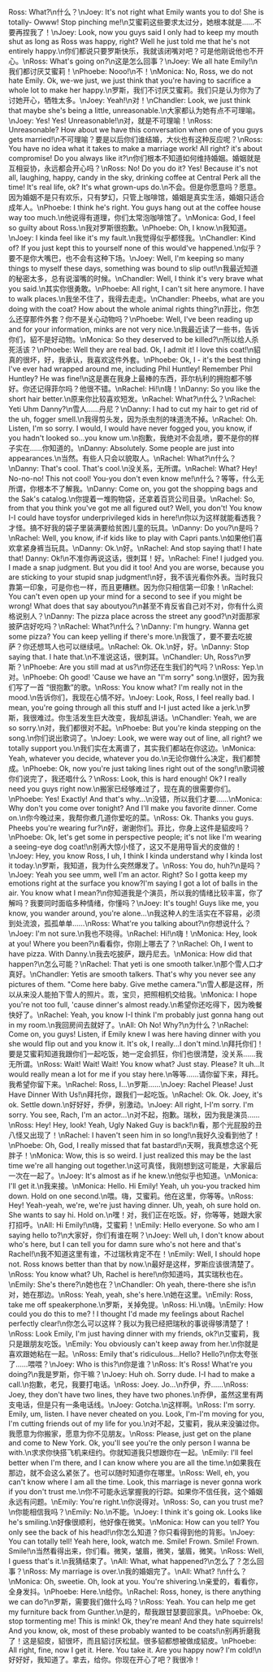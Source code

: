 Ross: What?\n什么？\nJoey: It's not right what Emily wants you to do! She is totally- Owww! Stop pinching me!\n艾蜜莉这些要求太过分，她根本就是……不要再捏我了！\nJoey: Look, now you guys said I only had to keep my mouth shut as long as Ross was happy, right? Well he just told me that he's not entirely happy.\n你们都说只要罗斯快乐，我就该闭嘴对吧？可是他刚说他也不开心。\nRoss: What's going on?\n这是怎么回事？\nJoey: We all hate Emily!\n我们都讨厌艾蜜莉！\nPhoebe: Nooo!\n不！\nMonica: No, Ross, we do not hate Emily. Ok, we-we just, we just think that you're having to sacrifice a whole lot to make her happy.\n罗斯，我们不讨厌艾蜜莉。我们只是认为你为了讨她开心，牺牲太多。\nJoey: Yeah!\n对！\nChandler: Look, we just think that maybe she's being a little, unreasonable.\n大家都认为她有点不可理喻。\nJoey: Yes! Yes! Unreasonable!\n对，就是不可理喻！\nRoss: Unreasonable? How about we have this conversation when one of you guys gets married!\n不可理喻？要是以后你们谁结婚，大伙也有这种反应呢？\nRoss: You have no idea what it takes to make a marriage work! All right? it's about compromise! Do you always like it?\n你们根本不知道如何维持婚姻。婚姻就是互相妥协，永远都会开心吗？\nRoss: No! Do you do it? Yes! Because it's not all, laughing, happy, candy in the sky, drinking coffee at Central Perk all the time! It's real life, ok? It's what grown-ups do.\n不会。但是你愿意吗？愿意。因为婚姻不是只有欢乐，只有梦幻，只管上咖啡馆，婚姻是真实生活，婚姻只适合成年人。\nPhoebe: I think he's right. You guys hang out at the coffee house way too much.\n他说得有道理，你们太常泡咖啡馆了。\nMonica: God, I feel so guilty about Ross.\n我对罗斯很抱歉。\nPhoebe: Oh, I know.\n我知道。\nJoey: I kinda feel like it's my fault.\n我觉得似乎都怪我。\nChandler: Kind of? If you just kept this to yourself none of this would've happened.\n似乎？要不是你大嘴巴，也不会有这种下场。\nJoey: Well, I'm keeping so many things to myself these days, something was bound to slip out!\n我最近知道的秘密太多，总有说溜嘴的时候。\nChandler: Well, I think it's very brave what you said.\n其实你很勇敢。\nPhoebe: All right, I can't sit here anymore. I have to walk places.\n我坐不住了，我得去走走。\nChandler: Pheebs, what are you doing with the coat? How about the whole animal rights thing?\n菲比，你怎么还穿那件外套？你不是关心动物吗？\nPhoebe: Well, I've been reading up and for your information, minks are not very nice.\n我最近读了一些书，告诉你们，貂不是好动物。\nMonica: So they deserved to be killed?\n所以给人杀死活该？\nPhoebe: Well they are real bad. Ok, I admit it! I love this coat!\n貂真的很坏，好，我承认，我喜欢这件外套。\nPhoebe: Ok, I - it's the best thing I've ever had wrapped around me, including Phil Huntley! Remember Phil Huntley? He was fine!\n这是裹在我身上最棒的东西，菲尔杭利的拥抱都不够好。你还记得菲尔吗？他很不错。\nRachel: Hi!\n嗨！\nDanny: So you like the short hair better.\n原来你比较喜欢短发。\nRachel: What?\n什么？\nRachel: Yeti Uhm Danny?\n雪人……丹尼？\nDanny: I had to cut my hair to get rid of the uh, fogger smell.\n我得剪头发，因为杀虫剂的味道洗不掉。\nRachel: Oh. Listen, I'm so sorry. I would, I would have never fogged you, you know, if you hadn't looked so...you know um.\n抱歉，我绝对不会乱喷，要不是你的样子实在……你知道的。\nDanny: Absolutely. Some people are just into appearances.\n当然。有些人只会以貌取人。\nRachel: What?\n什么？\nDanny: That's cool. That's cool.\n没关系，无所谓。\nRachel: What? Hey! No-no-no! This not cool! You-you don't even know me!\n什么？等等，什么无所谓，你根本不了解我。\nDanny: Come on, you got the shopping bags and the Sak's catalog.\n你提着一堆购物袋，还拿着百货公司目录。\nRachel: So, from that you think you've got me all figured out? Well, you don't! You know I-I could have toysfor underprivileged kids in here!\n你以为这样就能看透我？才怪。搞不好我的袋子里装满要给贫困儿童的玩具。\nDanny: Do you?\n是吗？\nRachel: Well, you know, if-if kids like to play with Capri pants.\n如果他们喜欢拿紧身裤当玩具。\nDanny: Ok.\n好。\nRachel: And stop saying that! I hate that! Danny: Ok!\n不准你再说这话，很刺耳！好。\nRachel: Fine! I judged you. I made a snap judgment. But you did it too! And you are worse, because you are sticking to your stupid snap judgment!\n好，我不该光看你外表。当时我只靠第一印象，可是你也一样，而且更糟糕。因为你只相信第一印象！\nRachel: You can't even open up your mind for a second to see if you might be wrong! What does that say aboutyou?\n甚至不肯反省自己对不对，你有什么资格说别人？\nDanny: The pizza place across the street any good?\n对面那家披萨店好吃吗？\nRachel: What?\n什么？\nDanny: I'm hungry. Wanna get some pizza? You can keep yelling if there's more.\n我饿了，要不要去吃披萨？你还想骂人也可以继续吼。\nRachel: Ok. Ok.\n好，好。\nDanny: Stop saying that. I hate that.\n不准说这话，很刺耳。\nChandler: Uh, Ross?\n罗斯？\nPhoebe: Are you still mad at us?\n你还在生我们的气吗？\nRoss: Yep.\n对。\nPhoebe: Oh good! 'Cause we have an "I'm sorry" song.\n很好，因为我们写了一首 “很抱歉”的歌。\nRoss: You know what? I'm really not in the mood.\n告诉你们，我现在心情不好。\nJoey: Look, Ross, I feel really bad. I mean, you're going through all this stuff and I-I just acted like a jerk.\n罗斯，我很难过。你生活发生巨大改变，我却乱讲话。\nChandler: Yeah, we are so sorry.\n对，我们都很对不起。\nPhoebe: But you're kinda stepping on the song.\n你们说出歌词了。\nJoey: Look, we were way out of line, all right? we totally support you.\n我们实在太离谱了，其实我们都站在你这边。\nMonica: Yeah, whatever you decide, whatever you do.\n无论你做什么决定，我们都赞成。\nPhoebe: Ok, now you're just taking lines right out of the song!\n歌词被你们说完了，我还唱什么？\nRoss: Look, this is hard enough! Ok? I really need you guys right now.\n搬家已经够难过了，现在真的很需要你们。\nPhoebe: Yes! Exactly! And that's why...\n没错，所以我们才要……\nMonica: Why don't you come over tonight? And I'll make you favorite dinner. Come on.\n你今晚过来，我帮你煮几道你爱吃的菜。\nRoss: Ok. Thanks you guys. Pheebs you're wearing fur?\n好，谢谢你们。菲比，你身上这件是貂皮吗？\nPhoebe: Ok, let's get some in perspective people; it's not like I'm wearing a seeing-eye dog coat!\n别再大惊小怪了，这又不是用导盲犬的皮做的！\nJoey: Hey, you know Ross, I uh, I think I kinda understand why I kinda lost it today.\n罗斯，我知道，我为什么突然爆发了。\nRoss: You do, huh?\n是吗？\nJoey: Yeah you see umm, well I'm an actor. Right? So I gotta keep my emotions right at the surface you know?I'm saying I got a lot of balls in the air. You know what I mean?\n你知道我是个演员，所以我的情绪比较丰富，你了解吗？我要同时面临多种情绪，你懂吗？\nJoey: It's tough! Guys like me, you know, you wander around, you're alone...\n我这种人的生活实在不容易，必须到处流浪，孤孤单单……\nRoss: What're you talking about?\n你想说什么？\nJoey: I'm not sure.\n我也不晓得。\nRachel: Hi!\n嗨！\nMonica: Hey, look at you! Where you been?\n看看你，你刚上哪去了？\nRachel: Oh, I went to have pizza. With Danny.\n我去吃披萨，跟丹尼去。\nMonica: How did that happen?\n怎么可能？\nRachel: That yeti is one smooth talker.\n那个雪人口才真好。\nChandler: Yetis are smooth talkers. That's why you never see any pictures of them. "Come here baby. Give methe camera."\n雪人都是这样，所以从来没人能拍下雪人的照片。乖，宝贝，把照相机交给我。\nMonica: I hope you're not too full, 'cause dinner's almost ready.\n希望你还吃得下，因为晚餐快好了。\nRachel: Yeah, you know I-I think I'm probably just gonna hang out in my room.\n我回房间去就好了。\nAll: Oh No! Why?\n为什么？\nRachel: Come on, you guys! Listen, if Emily knew I was here having dinner with you she would flip out and you know it. It's ok, I really...I don't mind.\n拜托你们！要是艾蜜莉知道我跟你们一起吃饭，她一定会抓狂，你们也很清楚，没关系……我无所谓。\nRoss: Wait! Wait! Wait! You know what? Just stay. Please? It uh...It would really mean a lot for me if you stay here.\n等等……请你留下来，拜托。我希望你留下来。\nRachel: Ross, I...\n罗斯……\nJoey: Rachel Please! Just Have Dinner With Us!\n拜托你，跟我们一起吃饭。\nRachel: Ok. Ok. Joey, it's ok. Settle down.\n好好好，乔伊，别激动。\nJoey: All right, I-I'm sorry. I'm sorry. You see, Rach, I'm an actor...\n对不起，抱歉。瑞秋，因为我是演员……\nRoss: Hey! Hey, look! Yeah, Ugly Naked Guy is back!\n看，那个光屁股的丑八怪又出现了！\nRachel: I haven't seen him in so long!\n我好久没看到他了！\nPhoebe: Oh, God, I really missed that fat bastard!\n天啊，我真想念这个死胖子！\nMonica: Wow, this is so weird. I just realized this may be the last time we're all hanging out together.\n这可真怪，我刚想到这可能是，大家最后一次在一起了。\nJoey: It's almost as if he knew.\n他似乎也知道。\nMonica: I'll get it.\n我来接。\nMonica: Hello. Hi Emily! Yeah, uh you-you tracked him down. Hold on one second.\n喂。嗨，艾蜜莉。他在这里，你等等。\nRoss: Hey! Yeah-yeah, we're, we're just having dinner. Uh, yeah, oh sure hold on. She wants to say hi. Hold on.\n嘿！对，我们正在吃饭。好，你等等，她跟大家打招呼。\nAll: Hi Emily!\n嗨，艾蜜莉！\nEmily: Hello everyone. So who am I saying hello to?\n大家好，你们有谁在啊？\nJoey: Well uh, I don't know about who's here, but I can tell you for damn sure who's not here and that's Rachel!\n我不知道这里有谁，不过瑞秋肯定不在！\nEmily: Well, I should hope not. Ross knows better than that by now.\n最好是这样，罗斯应该很清楚了。\nRoss: You know what? Uh, Rachel is here!\n你知道吗，其实瑞秋也在。\nEmily: She's there?\n她也在？\nChandler: Oh yeah, there-there she is!\n对，她在那边。\nRoss: Yeah, yeah, she's here.\n她在这里。\nEmily: Ross, take me off speakerphone.\n罗斯，关掉免提。\nRoss: Hi.\n嗨。\nEmily: How could you do this to me? ! I thought I'd made my feelings about Rachel perfectly clear!\n你怎么可以这样？我以为我已经把瑞秋的事说得够清楚了！\nRoss: Look Emily, I'm just having dinner with my friends, ok?\n艾蜜莉，我只是跟朋友吃饭。\nEmily: You obviously can't keep away from her.\n你就是喜欢跟她粘在一起。\nRoss: Emily that's ridiculous...Hello? Hello?\n你太夸张了……喂喂？\nJoey: Who is this?\n你是谁？\nRoss: It's Ross! What're you doing?\n我是罗斯，你干嘛？\nJoey: Huh oh. Sorry dude. I-I had to make a call.\n抱歉，老兄，我要打电话。\nRoss: Joey. Jo...\n乔伊，乔……\nRoss: Joey, they don't have two lines, they have two phones.\n乔伊，虽然这里有两支电话，但是只有一条电话线。\nJoey: Gotcha.\n这样啊。\nRoss: I'm sorry. Emily, um, listen. I have never cheated on you. Look, I'm-I'm moving for you, I'm cutting friends out of my life for you.\n对不起，艾蜜莉，我从来没骗过你。我愿意为你搬家，愿意为你不见朋友。\nRoss: Please, just get on the plane and come to New York. Ok, you'll see you're the only person I wanna be with.\n求求你快搭飞机来纽约。你就知道我只想跟你在一起。\nEmily: I'll feel better when I'm there, and I can know where you are all the time.\n如果我在那边，就不会这么紧张了。也可以随时知道你在哪里。\nRoss: Well, eh, you can't know where I am all the time. Look, this marriage is never gonna work if you don't trust me.\n你不可能永远掌握我的行踪。如果你不信任我，这个婚姻永远有问题。\nEmily: You're right.\n你说得对。\nRoss: So, can you trust me?\n你能相信我吗？\nEmily: No.\n不能。\nJoey: I think it's going ok. Looks like he's smiling.\n好像很顺利，他好像在微笑。\nMonica: How can you tell? You only see the back of his head!\n你怎么知道？你只看得到他的背影。\nJoey: You can totally tell! Yeah here, look, watch me. Smile! Frown. Smile! Frown. Smile!\n当然看得出来，你们看。微笑，皱眉，微笑，皱眉，微笑。\nRoss: Well, I guess that's it.\n我猜结束了。\nAll: What, what happened?\n怎么了？怎么回事？\nRoss: My marriage is over.\n我的婚姻完了。\nAll: What? !\n什么？\nMonica: Oh, sweetie. Oh, look at you. You're shivering.\n亲爱的，看看你，全身发抖。\nPhoebe: Here.\n给你。\nRachel: Ross, honey, is there anything we can do?\n罗斯，需要我们做什么吗？\nRoss: Yeah. You can help me get my furniture back from Gunther.\n是的，帮我跟甘瑟要回家具。\nPhoebe: Ok, stop tormenting me! This is mink! Ok, they're mean! And they hate squirrels! And you know, ok, most of these probably wanted to be coats!\n别再折磨我了！这是貂皮，貂很坏，而且貂讨厌松鼠。很多貂都想被做成貂皮。\nPhoebe: All right, fine, now I get it. Here. You take it. Are you happy now? I'm cold!\n好好好，我知道了。拿去，给你。你现在开心了吧？我很冷！
        